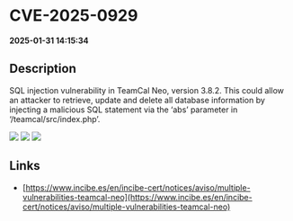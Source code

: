 # CVE-2025-0929

**2025-01-31 14:15:34**

## Description
SQL injection vulnerability in TeamCal Neo, version 3.8.2. This could allow an attacker to retrieve, update and delete all database information by injecting a malicious SQL statement via the ‘abs’ parameter in ‘/teamcal/src/index.php’.

![](https://img.shields.io/static/v1?label=Score&message=9.8&color=red)
![](https://img.shields.io/static/v1?label=Severity&message=CRITICAL&color=red)
![](https://img.shields.io/static/v1?label=CWE&message=SQL&color=green)

## Links
- [https://www.incibe.es/en/incibe-cert/notices/aviso/multiple-vulnerabilities-teamcal-neo](https://www.incibe.es/en/incibe-cert/notices/aviso/multiple-vulnerabilities-teamcal-neo)
